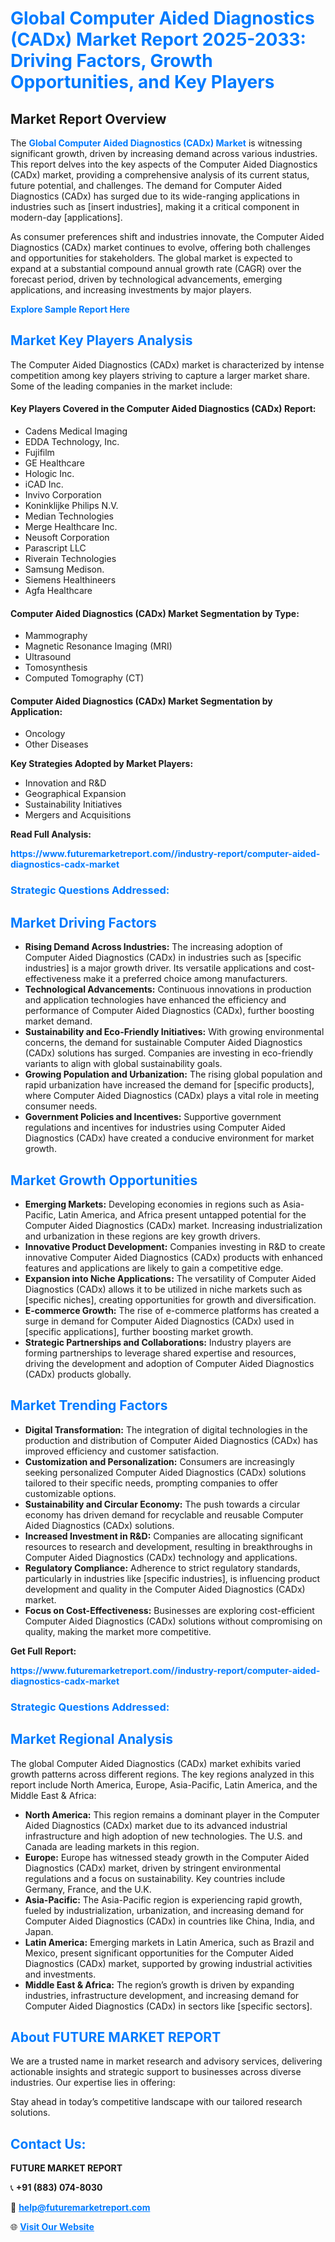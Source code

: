 <h1 style="color: #007BFF;">Global Computer Aided Diagnostics (CADx) Market Report 2025-2033: Driving Factors, Growth Opportunities, and Key Players</h1>

<section id="overview">
<h2>Market Report Overview</h2>
<p>The <a href="https://www.futuremarketreport.com//industry-report/computer-aided-diagnostics-cadx-market" style="color: #007BFF; text-decoration: none;"><strong>Global Computer Aided Diagnostics (CADx) Market</strong></a> is witnessing significant growth, driven by increasing demand across various industries. This report delves into the key aspects of the Computer Aided Diagnostics (CADx) market, providing a comprehensive analysis of its current status, future potential, and challenges. The demand for Computer Aided Diagnostics (CADx) has surged due to its wide-ranging applications in industries such as [insert industries], making it a critical component in modern-day [applications].</p>
<p>As consumer preferences shift and industries innovate, the Computer Aided Diagnostics (CADx) market continues to evolve, offering both challenges and opportunities for stakeholders. The global market is expected to expand at a substantial compound annual growth rate (CAGR) over the forecast period, driven by technological advancements, emerging applications, and increasing investments by major players.</p>
</section>

<section id="overview">
<p><a href="https://www.futuremarketreport.com//request-sample/reportId=54206" style="color: #007BFF; text-decoration: none;"><strong>Explore Sample Report Here</strong></a></p>
</section>

<section id="key-players">
<h2 style="color: #007BFF;">Market Key Players Analysis</h2>
<p>The Computer Aided Diagnostics (CADx) market is characterized by intense competition among key players striving to capture a larger market share. Some of the leading companies in the market include:</p>
<h4>Key Players Covered in the Computer Aided Diagnostics (CADx) Report:</h4>
<ul><li>Cadens Medical Imaging</li><li>EDDA Technology, Inc.</li><li>Fujifilm</li><li>GE Healthcare</li><li>Hologic Inc.</li><li>iCAD Inc.</li><li>Invivo Corporation</li><li>Koninklijke Philips N.V.</li><li>Median Technologies</li><li>Merge Healthcare Inc.</li><li>Neusoft Corporation</li><li>Parascript LLC</li><li>Riverain Technologies</li><li>Samsung Medison.</li><li>Siemens Healthineers</li><li>Agfa Healthcare</li></ul>
<h4>Computer Aided Diagnostics (CADx) Market Segmentation by Type:</h4>
<ul><li>Mammography</li><li>Magnetic Resonance Imaging (MRI)</li><li>Ultrasound</li><li>Tomosynthesis</li><li>Computed Tomography (CT)</li></ul>

<h4>Computer Aided Diagnostics (CADx) Market Segmentation by Application:</h4>
<ul><li>Oncology</li><li>Other Diseases</li></ul>
<p><strong>Key Strategies Adopted by Market Players:</strong></p>
<ul>
<li>Innovation and R&D</li>
<li>Geographical Expansion</li>
<li>Sustainability Initiatives</li>
<li>Mergers and Acquisitions</li>
</ul>
</section>

<section>
<p><strong>Read Full Analysis: </strong></p><a href="https://www.futuremarketreport.com//industry-report/computer-aided-diagnostics-cadx-market" style="color: #007BFF; text-decoration: none;"><strong>https://www.futuremarketreport.com//industry-report/computer-aided-diagnostics-cadx-market</strong></a>
<h3 style="color: #007BFF;">Strategic Questions Addressed:</h3>
</section>

<section id="driving-factors">
<h2 style="color: #007BFF;">Market Driving Factors</h2>
<ul>
<li><strong>Rising Demand Across Industries:</strong> The increasing adoption of Computer Aided Diagnostics (CADx) in industries such as [specific industries] is a major growth driver. Its versatile applications and cost-effectiveness make it a preferred choice among manufacturers.</li>
<li><strong>Technological Advancements:</strong> Continuous innovations in production and application technologies have enhanced the efficiency and performance of Computer Aided Diagnostics (CADx), further boosting market demand.</li>
<li><strong>Sustainability and Eco-Friendly Initiatives:</strong> With growing environmental concerns, the demand for sustainable Computer Aided Diagnostics (CADx) solutions has surged. Companies are investing in eco-friendly variants to align with global sustainability goals.</li>
<li><strong>Growing Population and Urbanization:</strong> The rising global population and rapid urbanization have increased the demand for [specific products], where Computer Aided Diagnostics (CADx) plays a vital role in meeting consumer needs.</li>
<li><strong>Government Policies and Incentives:</strong> Supportive government regulations and incentives for industries using Computer Aided Diagnostics (CADx) have created a conducive environment for market growth.</li>
</ul>
</section>

<section id="growth-opportunities">
<h2 style="color: #007BFF;">Market Growth Opportunities</h2>
<ul>
<li><strong>Emerging Markets:</strong> Developing economies in regions such as Asia-Pacific, Latin America, and Africa present untapped potential for the Computer Aided Diagnostics (CADx) market. Increasing industrialization and urbanization in these regions are key growth drivers.</li>
<li><strong>Innovative Product Development:</strong> Companies investing in R&D to create innovative Computer Aided Diagnostics (CADx) products with enhanced features and applications are likely to gain a competitive edge.</li>
<li><strong>Expansion into Niche Applications:</strong> The versatility of Computer Aided Diagnostics (CADx) allows it to be utilized in niche markets such as [specific niches], creating opportunities for growth and diversification.</li>
<li><strong>E-commerce Growth:</strong> The rise of e-commerce platforms has created a surge in demand for Computer Aided Diagnostics (CADx) used in [specific applications], further boosting market growth.</li>
<li><strong>Strategic Partnerships and Collaborations:</strong> Industry players are forming partnerships to leverage shared expertise and resources, driving the development and adoption of Computer Aided Diagnostics (CADx) products globally.</li>
</ul>
</section>

<section id="trending-factors">
<h2 style="color: #007BFF;">Market Trending Factors</h2>
<ul>
<li><strong>Digital Transformation:</strong> The integration of digital technologies in the production and distribution of Computer Aided Diagnostics (CADx) has improved efficiency and customer satisfaction.</li>
<li><strong>Customization and Personalization:</strong> Consumers are increasingly seeking personalized Computer Aided Diagnostics (CADx) solutions tailored to their specific needs, prompting companies to offer customizable options.</li>
<li><strong>Sustainability and Circular Economy:</strong> The push towards a circular economy has driven demand for recyclable and reusable Computer Aided Diagnostics (CADx) solutions.</li>
<li><strong>Increased Investment in R&D:</strong> Companies are allocating significant resources to research and development, resulting in breakthroughs in Computer Aided Diagnostics (CADx) technology and applications.</li>
<li><strong>Regulatory Compliance:</strong> Adherence to strict regulatory standards, particularly in industries like [specific industries], is influencing product development and quality in the Computer Aided Diagnostics (CADx) market.</li>
<li><strong>Focus on Cost-Effectiveness:</strong> Businesses are exploring cost-efficient Computer Aided Diagnostics (CADx) solutions without compromising on quality, making the market more competitive.</li>
</ul>
</section>

<section>
<p><strong>Get Full Report: </strong></p><a href="https://www.futuremarketreport.com//industry-report/computer-aided-diagnostics-cadx-market" style="color: #007BFF; text-decoration: none;"><strong>https://www.futuremarketreport.com//industry-report/computer-aided-diagnostics-cadx-market</strong></a>
<h3 style="color: #007BFF;">Strategic Questions Addressed:</h3>
</section>


<section id="regional-analysis">
<h2 style="color: #007BFF;">Market Regional Analysis</h2>
<p>The global Computer Aided Diagnostics (CADx) market exhibits varied growth patterns across different regions. The key regions analyzed in this report include North America, Europe, Asia-Pacific, Latin America, and the Middle East & Africa:</p>
<ul>
<li><strong>North America:</strong> This region remains a dominant player in the Computer Aided Diagnostics (CADx) market due to its advanced industrial infrastructure and high adoption of new technologies. The U.S. and Canada are leading markets in this region.</li>
<li><strong>Europe:</strong> Europe has witnessed steady growth in the Computer Aided Diagnostics (CADx) market, driven by stringent environmental regulations and a focus on sustainability. Key countries include Germany, France, and the U.K.</li>
<li><strong>Asia-Pacific:</strong> The Asia-Pacific region is experiencing rapid growth, fueled by industrialization, urbanization, and increasing demand for Computer Aided Diagnostics (CADx) in countries like China, India, and Japan.</li>
<li><strong>Latin America:</strong> Emerging markets in Latin America, such as Brazil and Mexico, present significant opportunities for the Computer Aided Diagnostics (CADx) market, supported by growing industrial activities and investments.</li>
<li><strong>Middle East & Africa:</strong> The region’s growth is driven by expanding industries, infrastructure development, and increasing demand for Computer Aided Diagnostics (CADx) in sectors like [specific sectors].</li>
</ul>
</section>

<footer>
<h2 style="color: #007BFF;">About FUTURE MARKET REPORT</h2>
<p>We are a trusted name in market research and advisory services, delivering actionable insights and strategic support to businesses across diverse industries. Our expertise lies in offering:</p>

<p>Stay ahead in today’s competitive landscape with our tailored research solutions.</p>

<h2 style="color: #007BFF;">Contact Us:</h2>
<p><strong>FUTURE MARKET REPORT</strong></p>
<p>📞 <strong>+91 (883) 074-8030</strong></p>
<p>📧 <strong><a href="mailto:help@futuremarketreport.com" style="color: #007BFF;">help@futuremarketreport.com</a></strong></p>
<p>🌐 <strong><a href="https://www.futuremarketreport.com/" style="color: #007BFF;">Visit Our Website</a></strong></p>
</footer>